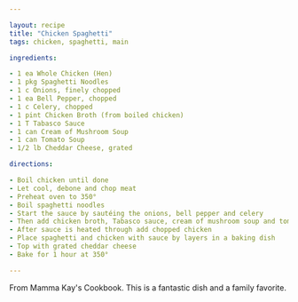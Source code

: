 ```yaml
---

layout: recipe
title: "Chicken Spaghetti"
tags: chicken, spaghetti, main

ingredients:

- 1 ea Whole Chicken (Hen)
- 1 pkg Spaghetti Noodles
- 1 c Onions, finely chopped
- 1 ea Bell Pepper, chopped
- 1 c Celery, chopped
- 1 pint Chicken Broth (from boiled chicken)
- 1 T Tabasco Sauce
- 1 can Cream of Mushroom Soup
- 1 can Tomato Soup
- 1/2 lb Cheddar Cheese, grated

directions:

- Boil chicken until done
- Let cool, debone and chop meat
- Preheat oven to 350°
- Boil spaghetti noodles
- Start the sauce by sautéing the onions, bell pepper and celery
- Then add chicken broth, Tabasco sauce, cream of mushroom soup and tomato soup
- After sauce is heated through add chopped chicken
- Place spaghetti and chicken with sauce by layers in a baking dish
- Top with grated cheddar cheese
- Bake for 1 hour at 350°

---
```


From Mamma Kay's Cookbook. This is a fantastic dish and a family favorite.